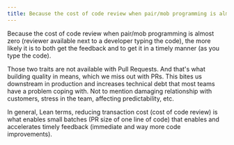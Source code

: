 ```yaml
---
title: Because the cost of code review when pair/mob programming is almost zero
---
```

Because the cost of code review when pair/mob programming is almost zero (reviewer available next to a developer typing the code), the more likely it is to both get the feedback and to get it in a timely manner (as you type the code).

Those two traits are not available with Pull Requests. And that's what building quality in means, which we miss out with PRs. This bites us downstream in production and increases technical debt that most teams have a problem coping with. Not to mention damaging relationship with customers, stress in the team, affecting predictability, etc.

In general, Lean terms, reducing transaction cost (cost of code review) is what enables small batches (PR size of one line of code) that enables and accelerates timely feedback (immediate and way more code improvements).
